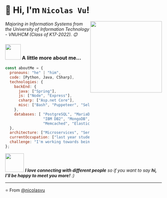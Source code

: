 <!--
**NicolasVu/nicolasvu** is a ✨ _special_ ✨ repository because its `README.md` (this file) appears on your GitHub profile.

Here are some ideas to get you started:

- 🔭 I’m currently working on ...
- 🌱 I’m currently learning ...
- 👯 I’m looking to collaborate on ...
- 🤔 I’m looking for help with ...
- 💬 Ask me about ...
- 📫 How to reach me: ...
- 😄 Pronouns: ...
- ⚡ Fun fact: ...
-->


# 🙋 Hi, I'm `Nicolas Vu`!
<img align='right' src="https://media.giphy.com/media/M9gbBd9nbDrOTu1Mqx/giphy.gif" width="230">
<p><em>Majoring in Information Systems from the University of Information Technology - VNUHCM (Class of K17-2022). 😊</em></p>


### <img src="https://media.giphy.com/media/VgCDAzcKvsR6OM0uWg/giphy.gif" width="50"> A little more about me...  

```javascript
const aboutMe = {
  pronouns: "he" | "him",
  code: [Python, Java, CSharp],
  technologies: {
    backEnd: {
      java: ["Spring"],
      js: ["Node", "Express"],
      csharp: ["Asp.net Core"],
      misc: ["Bash", "Puppeteer", "Selenium", "Cypress"]
    },
    databases: [ "PostgreSQL", "MariaDB/MySQL", "SQLServer", "Oracle",
                 "IBM DB2", "MongoDB", "Cloud Firestore", "Cassandra",
                 "Memcached", "ElasticSearch", "Redis", "SQLite" ]
  },
  architecture: ["Microservices", "Serverless", "event-driven"],
  currentOccupation: ["last year student, open for job opportunities"],
  challenge: "I'm working towards being able to run a marathon.",
};
```

<img src="https://media.giphy.com/media/LnQjpWaON8nhr21vNW/giphy.gif" width="60"> <em><b>I love connecting with different people</b> so if you want to say <b>hi, I'll be happy to meet you more!</b> :)</em>

---

⭐️ From [@nicolasvu](https://github.com/nicolasvu)

